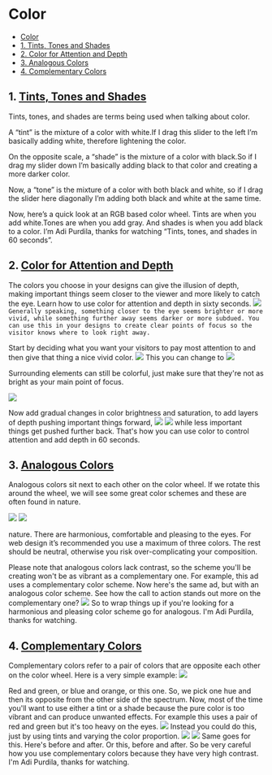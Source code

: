 
# Color


 - [Color](#color)
  - [1. Tints, Tones and Shades](#1-tints-tones-and-shades)
  - [2. Color for Attention and Depth](#2-color-for-attention-and-depth)
  - [3. Analogous Colors](#3-analogous-colors)
  - [4. Complementary Colors](#4-complementary-colors)

## 1. [Tints, Tones and Shades](https://www.youtube.com/watch?v=H5TXHIXsgO4&list=PLgGbWId6zgaVkI3H31w_avkotSZCM3D9Y)

Tints, tones, and shades are terms being used when talking about color.

A “tint” is the mixture of a color with white.If I drag this slider to the left I’m basically adding white, therefore lightening the color.

On the opposite scale, a “shade” is the mixture of a color with black.So if I drag my slider down I’m basically adding black to that color and creating a more darker color.


Now, a “tone” is the mixture of a color with both black and white, so if I drag the slider here diagonally I’m adding both black and white at the same time.

Now, here’s a quick look at an RGB based color wheel. Tints are when you add white.Tones are when you add gray. And shades is when you add black to a color. I’m Adi Purdila, thanks for watching “Tints, tones, and shades in 60 seconds”.


## 2. [Color for Attention and Depth](https://www.youtube.com/watch?v=Kno4couGkNo&list=PLgGbWId6zgaVkI3H31w_avkotSZCM3D9Y&index=6)



The colors you choose in your designs can give the illusion of depth, making important things seem closer to the viewer and more likely to catch the eye. Learn how to use color for attention and depth in sixty seconds.
![](img/color%20near%20and%20far.png)
`Generally speaking, something closer to the eye seems brighter or more vivid, while something further away seems darker or more subdued. You can use this in your designs to create clear points of focus so the visitor knows where to look right away.`


Start by deciding what you want your visitors to pay most attention to and then give that thing a nice vivid color.
![](img/color%202%20simple.png)
This you can change to
![](img/color%203%20.png)

 Surrounding elements can still be colorful, just make sure that they're not as bright as your main point of focus.

 ![](img/color5%20%20%20.png)


Now add gradual changes in color brightness and saturation, to add layers of depth pushing important things forward,
![](img/color%206.png)
![](img/color%207.png)
 while less important things get pushed further back. That's how you can use color to control attention and add depth in 60 seconds.

## 3. [Analogous Colors](https://www.youtube.com/watch?v=Ny35CtVMlMI&list=PLgGbWId6zgaVkI3H31w_avkotSZCM3D9Y&index=7)

Analogous colors sit next to each other on the color wheel. If we rotate this around the wheel, we will see some great color schemes and these are often found in nature.

![](img/analogous/analogous%20color%201.png)
![](img/analogous/analogous%20color%202.png)

nature. There are harmonious, comfortable and pleasing to the eyes. For web design it’s recommended you use a maximum of three colors. The rest should be neutral, otherwise you risk over-complicating your composition.

Please note that analogous colors lack contrast, so the scheme you'll be creating won't be as vibrant as a complementary one. For example, this ad uses a complementary color scheme. Now here's the same ad, but with an analogous color scheme. See how the call to action stands out more on the complementary one?
![](img/analogous/analogous%205.png)
So to wrap things up if you're looking for a harmonious and pleasing color scheme go for analogous. I'm Adi Purdila, thanks for watching.



## 4. [Complementary Colors](https://www.youtube.com/watch?v=TwNp-5BY_9s&list=PLgGbWId6zgaVkI3H31w_avkotSZCM3D9Y&index=11)

Complementary colors refer to a pair of colors that are opposite each other on the color wheel. Here is a very simple example:
![](img/complementory/complementory%201.png)

Red and green, or blue and orange, or this one. So, we pick one hue and then its opposite from the other side of the spectrum. Now, most of the time you'll want to use either a tint or a shade because the pure color is too vibrant and can produce unwanted effects. 
For example this uses a pair of red and green but it's too heavy on the eyes.
![](img/complementory/complementory%202.png)
 Instead you could do this, just by using tints and varying the color proportion. 
![](img/complementory/complementory%203.png)
![](img/complementory/complementory%204.png)
Same goes for this. Here's before and after. Or this, before and after. So be very careful how you use complementary colors because they have very high contrast. I'm Adi Purdila, thanks for watching.



























